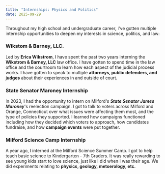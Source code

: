 ```yaml
---
title: "Internships: Physics and Politics"
date: 2025-09-29
---
```


Throughout my high school and undergraduate career, I've gotten multiple internship opportunities to deepen my interests in science, politics, and law:

### Wikstom & Barney, LLC.
Led by **Erica Wikstrom**, I have spent the past two years interning the **Wikstrom & Barney, LLC** law office. I have gotten to spend time in the law office and the courtroom to learn how each aspect of the judicial process works. I have gotten to speak to multiple **attorneys, public defenders, and judges** about their experiences in and outside of court.

### State Senator Maroney Internship
In 2023, I had the opportunity to intern on Milford's ***State Senator James Maroney***'s reelection campaign. I got to talk to voters across Milford and Orange, Connecticut over what issues were affecting them most, and the type of policies they supported. I learned how campaigns functioned including how they decided which voters to approach, how candidates fundraise, and how **campaign events** were put together.

### Milford Science Camp Internship

A year ago, I interned at the Milford Science Summer Camp. I got to help teach basic science to Kindergarten - 7th Graders. It was really rewarding to see young kids start to love science, just like I did when I was their age. We did experiments relating to **physics, geology, metoerology, etc.**
